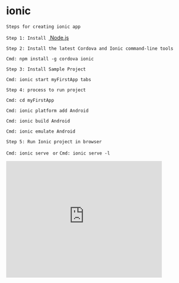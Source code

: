 # ionic
`Steps for creating ionic app `

`Step 1: Install `<a href="https://nodejs.org/en/" traget="_blank"> Node.js</a>

`Step 2: Install the latest Cordova and Ionic command-line tools `

`Cmd: npm install -g cordova ionic `

`Step 3: Install Sample Project `

`Cmd: ionic start myFirstApp tabs `

`Step 4: process to run project`

`Cmd: cd myFirstApp`

`Cmd: ionic platform add Android`

`Cmd: ionic build Android`

`Cmd: ionic emulate Android`

`Step 5: Run Ionic project in browser `

`Cmd: ionic serve `
`or`
`Cmd: ionic serve -l`


<iframe width="420" height="315" src="http://www.youtube.com/embed/u-F7kUabNqA" frameborder="0" allowfullscreen></iframe>
